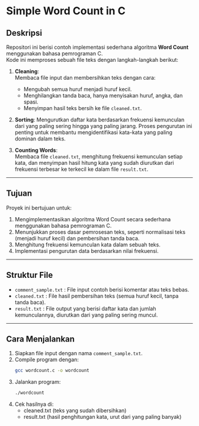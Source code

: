 # Simple Word Count in C

## Deskripsi

Repositori ini berisi contoh implementasi sederhana algoritma **Word Count** menggunakan bahasa pemrograman C.  
Kode ini memproses sebuah file teks dengan langkah-langkah berikut:

1. **Cleaning**:  
   Membaca file input dan membersihkan teks dengan cara:
   - Mengubah semua huruf menjadi huruf kecil.
   - Menghilangkan tanda baca, hanya menyisakan huruf, angka, dan spasi.
   - Menyimpan hasil teks bersih ke file `cleaned.txt`.
  
2. **Sorting**:
   Mengurutkan daftar kata berdasarkan frekuensi kemunculan dari yang paling sering hingga yang paling jarang. Proses pengurutan ini penting untuk membantu mengidentifikasi kata-kata yang paling dominan dalam teks.

3. **Counting Words**:  
   Membaca file `cleaned.txt`, menghitung frekuensi kemunculan setiap kata, dan menyimpan hasil hitung kata yang sudah diurutkan dari frekuensi terbesar ke terkecil ke dalam file `result.txt`.

---

## Tujuan

Proyek ini bertujuan untuk:
1. Mengimplementasikan algoritma Word Count secara sederhana menggunakan bahasa pemrograman C.
2. Menunjukkan proses dasar pemrosesan teks, seperti normalisasi teks (menjadi huruf kecil) dan pembersihan tanda baca.
3. Menghitung frekuensi kemunculan kata dalam sebuah teks.
4. Implementasi pengurutan data berdasarkan nilai frekuensi.

---

## Struktur File

- `comment_sample.txt` : File input contoh berisi komentar atau teks bebas.
- `cleaned.txt` : File hasil pembersihan teks (semua huruf kecil, tanpa tanda baca).
- `result.txt` : File output yang berisi daftar kata dan jumlah kemunculannya, diurutkan dari yang paling sering muncul.

---

## Cara Menjalankan

1. Siapkan file input dengan nama `comment_sample.txt`.
2. Compile program dengan:
   ```bash
   gcc wordcount.c -o wordcount
3. Jalankan program:
   ```bash
   ./wordcount
4. Cek hasilnya di:
   - cleaned.txt (teks yang sudah dibersihkan)
   - result.txt (hasil penghitungan kata, urut dari yang paling banyak)
